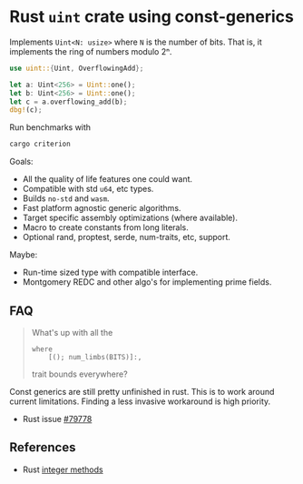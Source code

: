 # Rust `uint` crate using const-generics

Implements `Uint<N: usize>` where `N` is the number of bits. That is, it implements the ring of numbers modulo 2ⁿ.

```rust
use uint::{Uint, OverflowingAdd};

let a: Uint<256> = Uint::one();
let b: Uint<256> = Uint::one();
let c = a.overflowing_add(b);
dbg!(c);
```

Run benchmarks with

```sh
cargo criterion
```

Goals:

* All the quality of life features one could want.
* Compatible with std `u64`, etc types.
* Builds `no-std` and `wasm`.
* Fast platform agnostic generic algorithms.
* Target specific assembly optimizations (where available).
* Macro to create constants from long literals.
* Optional rand, proptest, serde, num-traits, etc, support.

Maybe:

* Run-time sized type with compatible interface.
* Montgomery REDC and other algo's for implementing prime fields.

## FAQ

> What's up with all the 
> 
> ```rust,ignore
> where
>     [(); num_limbs(BITS)]:,
> ```
> 
> trait bounds everywhere?

Const generics are still pretty unfinished in rust. This is to work around current limitations. Finding a less invasive workaround is high priority.

* Rust issue [#79778](<https://github.com/rust-lang/rust/issues/79778>)


## References

* Rust [integer methods](https://doc.rust-lang.org/stable/std/primitive.u64.html)


